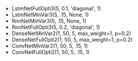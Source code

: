 * LstmNetFullOpti3(5,  0.1, 'diagonal', 1)
* LstmNetMinVar3(5,  .15, None, 1)
* RnnNetMinVar3(5,  .15, None, 1)
* RnnNetFullOpti3(5,  0.2, 'diagonal', 1) 
* DenseNetMinVar2(1, 50, 5,  max_weight=1, p=0.2)
* DenseNetFullOpti2(1, 50, 5,  max_weight=1, p=0.2)
* ConvNetMinVar2(1, 50, 5, .15, 1)
* ConvNetFullOpti2(1, 50, 5, .15, 1)